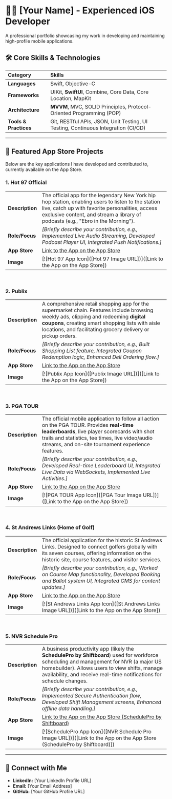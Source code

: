 # 👨‍💻 [Your Name] - Experienced iOS Developer

A professional portfolio showcasing my work in developing and maintaining high-profile mobile applications.

## 🛠 Core Skills & Technologies

| Category | Skills |
| :--- | :--- |
| **Languages** | Swift, Objective-C |
| **Frameworks** | UIKit, **SwiftUI**, Combine, Core Data, Core Location, MapKit |
| **Architecture** | **MVVM**, MVC, SOLID Principles, Protocol-Oriented Programming (POP) |
| **Tools & Practices** | Git, RESTful APIs, JSON, Unit Testing, UI Testing, Continuous Integration (CI/CD) |

---

## 📱 Featured App Store Projects

Below are the key applications I have developed and contributed to, currently available on the App Store.

### 1. Hot 97 Official
| | |
| :--- | :--- |
| **Description** | The official app for the legendary New York hip hop station, enabling users to listen to the station live, catch up with favorite personalities, access exclusive content, and stream a library of podcasts (e.g., "Ebro in the Morning"). |
| **Role/Focus** | *[Briefly describe your contribution, e.g., Implemented Live Audio Streaming, Developed Podcast Player UI, Integrated Push Notifications.]* |
| **App Store** | [Link to the App on the App Store](https://apps.apple.com/us/app/hot97-official/id990780132?platform=iphone) |
| **Image** | [![Hot 97 App Icon]([Hot 97 Image URL])]([Link to the App on the App Store]) |

<br>

### 2. Publix
| | |
| :--- | :--- |
| **Description** | A comprehensive retail shopping app for the supermarket chain. Features include browsing weekly ads, clipping and redeeming **digital coupons**, creating smart shopping lists with aisle locations, and facilitating grocery delivery or pickup orders. |
| **Role/Focus** | *[Briefly describe your contribution, e.g., Built Shopping List feature, Integrated Coupon Redemption logic, Enhanced Deli Ordering flow.]* |
| **App Store** | [Link to the App on the App Store](https://apps.apple.com/us/app/publix/id562794249) |
| **Image** | [![Publix App Icon]([Publix Image URL])]([Link to the App on the App Store]) |

<br>

### 3. PGA TOUR
| | |
| :--- | :--- |
| **Description** | The official mobile application to follow all action on the PGA TOUR. Provides **real-time leaderboards**, live player scorecards with shot trails and statistics, tee times, live video/audio streams, and on-site tournament experience features. |
| **Role/Focus** | *[Briefly describe your contribution, e.g., Developed Real-time Leaderboard UI, Integrated Live Data via WebSockets, Implemented Live Activities.]* |
| **App Store** | [Link to the App on the App Store](https://apps.apple.com/mx/app/pga-tour/id489689106) |
| **Image** | [![PGA TOUR App Icon]([PGA Tour Image URL])]([Link to the App on the App Store]) |

<br>

### 4. St Andrews Links (Home of Golf)
| | |
| :--- | :--- |
| **Description** | The official application for the historic St Andrews Links. Designed to connect golfers globally with its seven courses, offering information on the historic site, course features, and visitor services. |
| **Role/Focus** | *[Briefly describe your contribution, e.g., Worked on Course Map functionality, Developed Booking and Ballot system UI, Integrated CMS for content updates.]* |
| **App Store** | [Link to the App on the App Store](https://apps.apple.com/fi/app/st-andrews-links-home-of-golf/id6670563713?platform=iphone) |
| **Image** | [![St Andrews Links App Icon]([St Andrews Links Image URL])]([Link to the App on the App Store]) |

<br>

### 5. NVR Schedule Pro
| | |
| :--- | :--- |
| **Description** | A business productivity app (likely the **SchedulePro by Shiftboard**) used for workforce scheduling and management for NVR (a major US homebuilder). Allows users to view shifts, manage availability, and receive real-time notifications for schedule changes. |
| **Role/Focus** | *[Briefly describe your contribution, e.g., Implemented Secure Authentication flow, Developed Shift Management screens, Enhanced offline data handling.]* |
| **App Store** | [Link to the App on the App Store (SchedulePro by Shiftboard)](https://apps.apple.com/mx/app/schedulepro-by-shiftboard/id1528602950?l=en-GB) |
| **Image** | [![SchedulePro App Icon]([NVR Schedule Pro Image URL])]([Link to the App on the App Store (SchedulePro by Shiftboard)]) |

---

## 🔗 Connect with Me

* **LinkedIn:** [Your LinkedIn Profile URL]
* **Email:** [Your Email Address]
* **GitHub:** [Your GitHub Profile URL]
